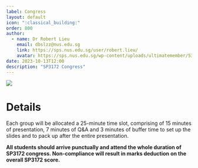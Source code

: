 ```yaml
---
label: Congress
layout: default
icon: ":classical_building:"
order: 800
author:
  - name: Dr Robert Lieu
    email: dbslzz@nus.edu.sg
    link: https://sps.nus.edu.sg/user/robert.lieu/
    avatar: https://sps.nus.edu.sg/wp-content/uploads/ultimatemember/53/profile_photo.jpg
date: 2023-10-13T12:00
description: "SP3172 Congress"
---
```


![](</Resources/SP3172 Congress/GroupPhoto2023.JPG>)

# Details
Each group will be allocated a 25-minute time slot, comprising of 15 minutes of presentation, 7 minutes of Q&A and 3 minutes of buffer time to set up the slides and to pack up after the entire presentation. 

**All students should arrive punctually and attend the whole duration of SP3172 congress. Non-compliance will result in marks deduction on the overall SP3172 score.**

